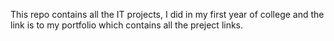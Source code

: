 This repo contains all the IT projects, 
I did in my first year of college and 
the link is to my portfolio which contains all the preject links.

